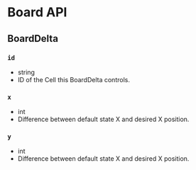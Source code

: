 # Board API

## BoardDelta

### `id`

-   string
-   ID of the Cell this BoardDelta controls.

### `x`

-   int
-   Difference between default state X and desired X position.

### `y`

-   int
-   Difference between default state X and desired X position.

